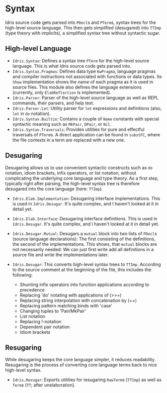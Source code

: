 # Syntax

Idris source code gets parsed into `PDecl`s and `PTerm`s, syntax trees
for the high-level source language. This then gets simplified (desugared)
into `TTImp` (type theory with implicits), a simplified syntax tree without
syntactic sugar. 

## High-level Language

* `Idris.Syntax`: Defines a syntax tree `PTerm` for the high-level source
  language. This is what Idris source code gets parsed into.
* `Idris.Syntax.Pragmas`: Defines data type `KwPragma`, language pragmas
  and compiler instructions not associated with functions or data types.
  Its `Show` implementation shows the name of each pragma as it is used
  in source files. This module also defines the language extensions
  (currently, only `ElabReflection` is implemented).
* `Idris.Parser`: Parser of the high-level source language as well as
  REPL commands, their parsers, and help text.
* `Idris.Parser.Let`: Utility parser for `let` expressions and
  definitions (also, `let` in `do` notation).
* `Idris.Syntax.Builtin`: Contains a couple of `Name` constants with
  special syntactic meaning such as `MkPair`, `DPair`, or `Nil`.
* `Idris.Syntax.Traversals`: Provides utilities for pure and effectful
  traversals of `PTerm`s. A direct application can be found in `substFC`,
  where the file contexts in a term are replaced with a new one.

## Desugaring

Desugaring allows us to use convenient syntactic constructs such as `do`
notation, idiom brackets, infix operators, or list notation, without
complicating the underlying core language and type theory. As a first step,
typically right after parsing, the high-level syntax tree is therefore
desugared into the core language (here: `TTImp`).

* `Idris.Elab.Implementation`: Desugaring interface implementations. This
  is used in `Idris.Desugar`. It's quite complex, and I haven't looked at
  it in detail yet.
* `Idris.Elab.Interface`: Desugaring interface definitions. This
  is used in `Idris.Desugar`. It's quite complex, and I haven't looked at
  it in detail yet.
* `Idris.Desugar.Mutual`: Desugars a `mutual` block into two lists
  of `PDecl`s (source language declarations): The first consisting of
  the definitions, the second of the implementations. This shows, that
  `mutual` blocks are not necessarily needed: We can just first write
  add all definitions in a source file and write the implementations
  later.
* `Idris.Desugar`: This converts high-level syntax trees to `TTImp`.
  According to the source comment at the beginning of the file, this
  includes the following:

  * Shunting infix operators into function applications according to precedence
  * Replacing 'do' notating with applications of (>>=)
  * Replacing string interpolation with concatenation by (++)
  * Replacing pattern matching binds with 'case'
  * Changing tuples to 'Pair/MkPair'
  * List notation
  * Replacing !-notation
  * Dependent pair notation
  * Idiom brackets

## Resugaring

While desugaring keeps the core language simpler, it reduces readability. Resugaring
is the process of converting core language terms back to nice high-level syntax.

* `Idris.Resugar`: Exports utilities for resugaring `RawTerm`s (`TTImp`) as well as
  `Term`s (`TT`; after unelaboration).
